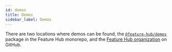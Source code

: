 ```yaml
---
id: demos
title: Demos
sidebar_label: Demos
---
```


There are two locations where demos can be found, the
[`@feature-hub/demos`][demos-package] package in the Feature Hub monorepo, and
the [Feature Hub organization][github-org] on GitHub.

[demos-package]:
  https://github.com/sinnerschrader/feature-hub/tree/master/packages/demos
[github-org]: https://github.com/feature-hub
